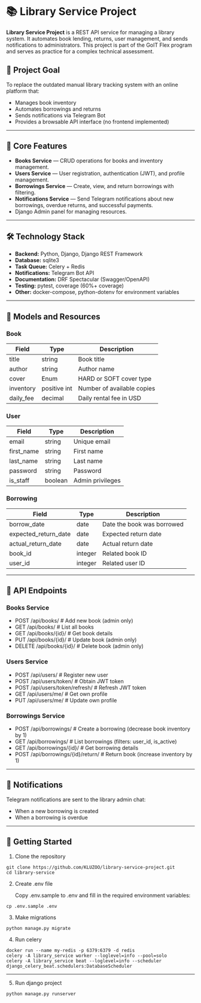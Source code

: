 # 📚 Library Service Project

**Library Service Project** is a REST API service for managing a library system. It automates book lending, returns,
user management, and sends notifications to administrators. This project is part of the GoIT Flex program and serves as
practice for a complex technical assessment.

## 🚀 Project Goal

To replace the outdated manual library tracking system with an online platform that:

- Manages book inventory
- Automates borrowings and returns
- Sends notifications via Telegram Bot
- Provides a browsable API interface (no frontend implemented)

---

## 📂 Core Features

- **Books Service** — CRUD operations for books and inventory management.
- **Users Service** — User registration, authentication (JWT), and profile management.
- **Borrowings Service** — Create, view, and return borrowings with filtering.
- **Notifications Service** — Send Telegram notifications about new borrowings, overdue returns, and successful
  payments.
- Django Admin panel for managing resources.

---

## 🛠 Technology Stack

- **Backend:** Python, Django, Django REST Framework
- **Database:** sqlite3
- **Task Queue:** Celery + Redis
- **Notifications:** Telegram Bot API
- **Documentation:** DRF Spectacular (Swagger/OpenAPI)
- **Testing:** pytest, coverage (60%+ coverage)
- **Other:** docker-compose, python-dotenv for environment variables

---

## 📌 Models and Resources

### Book

| Field     | Type         | Description                |
|-----------|--------------|----------------------------|
| title     | string       | Book title                 |
| author    | string       | Author name                |
| cover     | Enum         | HARD or SOFT cover type    |
| inventory | positive int | Number of available copies |
| daily_fee | decimal      | Daily rental fee in USD    |

### User

| Field      | Type    | Description      |
|------------|---------|------------------|
| email      | string  | Unique email     |
| first_name | string  | First name       |
| last_name  | string  | Last name        |
| password   | string  | Password         |
| is_staff   | boolean | Admin privileges |

### Borrowing

| Field                | Type    | Description                |
|----------------------|---------|----------------------------|
| borrow_date          | date    | Date the book was borrowed |
| expected_return_date | date    | Expected return date       |
| actual_return_date   | date    | Actual return date         |
| book_id              | integer | Related book ID            |
| user_id              | integer | Related user ID            |

---

## 🔗 API Endpoints

### Books Service

- POST /api/books/ # Add new book (admin only)
- GET /api/books/ # List all books
- GET /api/books/{id}/ # Get book details
- PUT /api/books/{id}/ # Update book (admin only)
- DELETE /api/books/{id}/ # Delete book (admin only)

### Users Service

- POST /api/users/ # Register new user
- POST /api/users/token/ # Obtain JWT token
- POST /api/users/token/refresh/ # Refresh JWT token
- GET /api/users/me/ # Get own profile
- PUT /api/users/me/ # Update own profile

### Borrowings Service

- POST /api/borrowings/ # Create a borrowing (decrease book inventory by 1)
- GET /api/borrowings/ # List borrowings (filters: user_id, is_active)
- GET /api/borrowings/{id}/ # Get borrowing details
- POST /api/borrowings/{id}/return/ # Return book (increase inventory by 1)

---

## 📢 Notifications

Telegram notifications are sent to the library admin chat:

- When a new borrowing is created
- When a borrowing is overdue

---

## 🐳 Getting Started

1. Clone the repository

```
git clone https://github.com/KLUZOO/library-service-project.git
cd library-service
```

2. Create .env file

   Copy .env.sample to .env and fill in the required environment variables:

```
cp .env.sample .env
```

3. Make migrations

```
python manage.py migrate
```

4. Run celery

```
docker run --name my-redis -p 6379:6379 -d redis
celery -A library_service worker --loglevel=info --pool=solo
celery -A library_service beat --loglevel=info --scheduler django_celery_beat.schedulers:DatabaseScheduler
```

---

5. Run django project

```
python manage.py runserver
```

